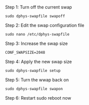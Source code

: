 Step 1: Turn off the current swap
```
sudo dphys-swapfile swapoff
```
Step 2: Edit the swap configuration file
```
sudo nano /etc/dphys-swapfile
```
Step 3: Increase the swap size
```
CONF_SWAPSIZE=2048
```
Step 4: Apply the new swap size
```
sudo dphys-swapfile setup
```
Step 5: Turn the wwap back on
```
sudo dphys-swapfile swapon
```
Step 6: Restart
sudo reboot now
